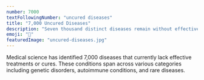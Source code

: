 ```yaml
---
number: 7000
textFollowingNumber: "uncured diseases"
title: "7,000 Uncured Diseases"
description: "Seven thousand distinct diseases remain without effective treatments or cures"
emoji: "🔬"
featuredImage: "uncured-diseases.jpg"
---
```


Medical science has identified 7,000 diseases that currently lack effective treatments or cures. These conditions span across various categories including genetic disorders, autoimmune conditions, and rare diseases. 